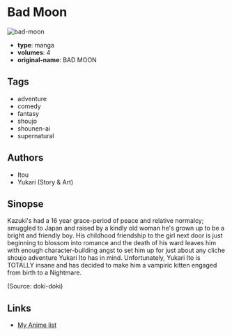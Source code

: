 # Bad Moon

![bad-moon](https://cdn.myanimelist.net/images/manga/2/129983.jpg)

-   **type**: manga
-   **volumes**: 4
-   **original-name**: BAD MOON

## Tags

-   adventure
-   comedy
-   fantasy
-   shoujo
-   shounen-ai
-   supernatural

## Authors

-   Itou
-   Yukari (Story & Art)

## Sinopse

Kazuki's had a 16 year grace-period of peace and relative normalcy; smuggled to Japan and raised by a kindly old woman he's grown up to be a bright and friendly boy. His childhood friendship to the girl next door is just beginning to blossom into romance and the death of his ward leaves him with enough character-building angst to set him up for just about any cliche shoujo adventure Yukari Ito has in mind. Unfortunately, Yukari Ito is TOTALLY insane and has decided to make him a vampiric kitten engaged from birth to a Nightmare.

(Source: doki-doki)

## Links

-   [My Anime list](https://myanimelist.net/manga/6220/Bad_Moon)
